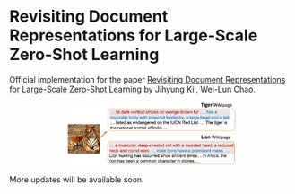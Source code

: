 # Revisiting Document Representations for Large-Scale <br/> Zero-Shot Learning

Official implementation for the paper [Revisiting Document Representations for Large-Scale Zero-Shot Learning]() by Jihyung Kil, Wei-Lun Chao.

<p align="center">
  <img src="./figs/zsl_app.png" width="60%" height="5%"></center>
</p>

More updates will be available soon.
